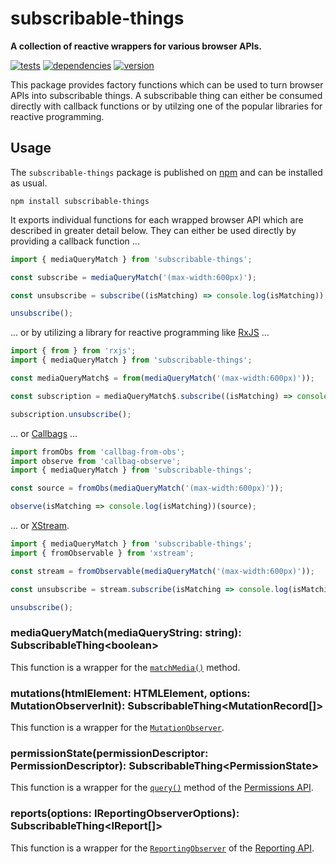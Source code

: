 # subscribable-things

**A collection of reactive wrappers for various browser APIs.**

[![tests](https://img.shields.io/travis/chrisguttandin/subscribable-things/master.svg?style=flat-square)](https://travis-ci.org/chrisguttandin/subscribable-things)
[![dependencies](https://img.shields.io/david/chrisguttandin/subscribable-things.svg?style=flat-square)](https://www.npmjs.com/package/subscribable-things)
[![version](https://img.shields.io/npm/v/subscribable-things.svg?style=flat-square)](https://www.npmjs.com/package/subscribable-things)

This package provides factory functions which can be used to turn browser APIs into subscribable things. A subscribable thing can either be consumed directly with callback functions or by utilzing one of the popular libraries for reactive programming.

## Usage

The `subscribable-things` package is published on [npm](https://www.npmjs.com/package/subscribable-things) and can be installed as usual.

```shell
npm install subscribable-things
```

It exports individual functions for each wrapped browser API which are described in greater detail below. They can either be used directly by providing a callback function ...

```js
import { mediaQueryMatch } from 'subscribable-things';

const subscribe = mediaQueryMatch('(max-width:600px)');

const unsubscribe = subscribe((isMatching) => console.log(isMatching));

unsubscribe();
```

... or by utilizing a library for reactive programming like [RxJS](https://rxjs-dev.firebaseapp.com) ...

```js
import { from } from 'rxjs';
import { mediaQueryMatch } from 'subscribable-things';

const mediaQueryMatch$ = from(mediaQueryMatch('(max-width:600px)'));

const subscription = mediaQueryMatch$.subscribe((isMatching) => console.log(isMatching));

subscription.unsubscribe();
```

... or [Callbags](https://github.com/callbag/callbag) ...

```js
import fromObs from 'callbag-from-obs';
import observe from 'callbag-observe';
import { mediaQueryMatch } from 'subscribable-things';

const source = fromObs(mediaQueryMatch('(max-width:600px)'));

observe(isMatching => console.log(isMatching))(source);
```

... or [XStream](https://staltz.github.io/xstream).

```js
import { mediaQueryMatch } from 'subscribable-things';
import { fromObservable } from 'xstream';

const stream = fromObservable(mediaQueryMatch('(max-width:600px)'));

const unsubscribe = stream.subscribe(isMatching => console.log(isMatching));

unsubscribe();
```

### mediaQueryMatch(mediaQueryString: string): SubscribableThing\<boolean>

This function is a wrapper for the [`matchMedia()`](https://developer.mozilla.org/docs/Web/API/Window/matchMedia) method.

### mutations(htmlElement: HTMLElement, options: MutationObserverInit): SubscribableThing\<MutationRecord[]>

This function is a wrapper for the [`MutationObserver`](https://developer.mozilla.org/docs/Web/API/MutationObserver).

### permissionState(permissionDescriptor: PermissionDescriptor): SubscribableThing\<PermissionState>

This function is a wrapper for the [`query()`](https://developer.mozilla.org/docs/Web/API/Permissions/query) method of the [Permissions API](https://w3c.github.io/permissions).

### reports(options: IReportingObserverOptions): SubscribableThing\<IReport[]>

This function is a wrapper for the [`ReportingObserver`](https://developer.mozilla.org/docs/Web/API/ReportingObserver) of the [Reporting API](https://w3c.github.io/reporting).
